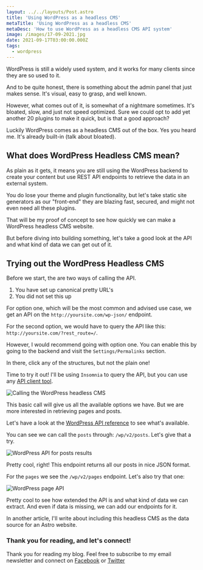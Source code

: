 ```yaml
---
layout: ../../layouts/Post.astro
title: 'Using WordPress as a headless CMS'
metaTitle: 'Using WordPress as a headless CMS'
metaDesc: 'How to use WordPress as a headless CMS API system'
image: /images/17-09-2021.jpg
date: 2021-09-17T03:00:00.000Z
tags:
  - wordpress
---
```


WordPress is still a widely used system, and it works for many clients since they are so used to it.

And to be quite honest, there is something about the admin panel that just makes sense.
It's visual, easy to grasp, and well known.

However, what comes out of it, is somewhat of a nightmare sometimes.
It's bloated, slow, and just not speed optimized.
Sure we could opt to add yet another 20 plugins to make it quick, but is that a good approach?

Luckily WordPress comes as a headless CMS out of the box. Yes you heard me. It's already built-in (talk about bloated).

## What does WordPress Headless CMS mean?

As plain as it gets, it means you are still using the WordPress backend to create your content but use REST API endpoints to retrieve the data in an external system.

You do lose your theme and plugin functionality, but let's take static site generators as our "front-end" they are blazing fast, secured, and might not even need all these plugins.

That will be my proof of concept to see how quickly we can make a WordPress headless CMS website.

But before diving into building something, let's take a good look at the API and what kind of data we can get out of it.

## Trying out the WordPress Headless CMS

Before we start, the are two ways of calling the API.

1. You have set up canonical pretty URL's
2. You did not set this up

For option one, which will be the most common and advised use case, we get an API on the `http://yoursite.com/wp-json/` endpoint.

For the second option, we would have to query the API like this: `http://yoursite.com/?rest_route=/`.

However, I would recommend going with option one. You can enable this by going to the backend and visit the `Settings/Permalinks` section.

In there, click any of the structures, but not the plain one!

Time to try it out!
I'll be using `Insomnia` to query the API, but you can use any [API client tool](https://daily-dev-tips.com/posts/testing-api-calls-in-insomnia/).

![Calling the WordPress headless CMS](https://cdn.hashnode.com/res/hashnode/image/upload/v1631171830279/JkzLgia0X.png)

This basic call will give us all the available options we have.
But we are more interested in retrieving pages and posts.

Let's have a look at the [WordPress API reference](https://developer.wordpress.org/rest-api/reference/) to see what's available.

You can see we can call the `posts` through: `/wp/v2/posts`.
Let's give that a try.

![WordPress API for posts results](https://cdn.hashnode.com/res/hashnode/image/upload/v1631171988075/XN9JkoFeB.png)

Pretty cool, right! This endpoint returns all our posts in nice JSON format.

For the `pages` we see the `/wp/v2/pages` endpoint. Let's also try that one:

![WordPress page API](https://cdn.hashnode.com/res/hashnode/image/upload/v1631172060593/kWXU-SAst.png)

Pretty cool to see how extended the API is and what kind of data we can extract.
And even if data is missing, we can add our endpoints for it.

In another article, I'll write about including this headless CMS as the data source for an Astro website.

### Thank you for reading, and let's connect!

Thank you for reading my blog. Feel free to subscribe to my email newsletter and connect on [Facebook](https://www.facebook.com/DailyDevTipsBlog) or [Twitter](https://twitter.com/DailyDevTips1)

